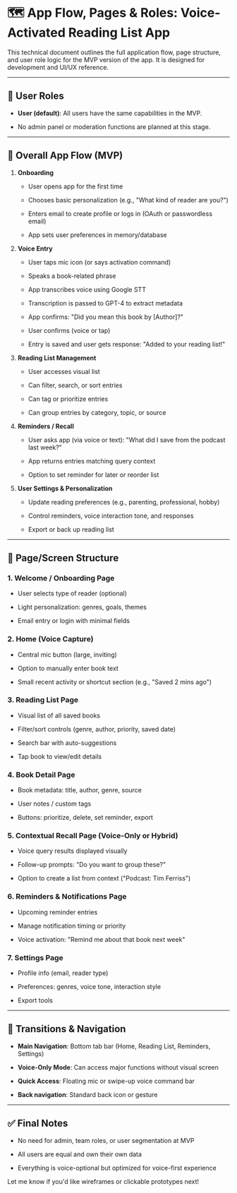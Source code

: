 # **🗺️ App Flow, Pages & Roles: Voice-Activated Reading List App**

This technical document outlines the full application flow, page structure, and user role logic for the MVP version of the app. It is designed for development and UI/UX reference.

---

## **👥 User Roles**

* **User (default)**: All users have the same capabilities in the MVP.

* No admin panel or moderation functions are planned at this stage.

---

## **🔁 Overall App Flow (MVP)**

1. **Onboarding**

   * User opens app for the first time

   * Chooses basic personalization (e.g., "What kind of reader are you?")

   * Enters email to create profile or logs in (OAuth or passwordless email)

   * App sets user preferences in memory/database

2. **Voice Entry**

   * User taps mic icon (or says activation command)

   * Speaks a book-related phrase

   * App transcribes voice using Google STT

   * Transcription is passed to GPT-4 to extract metadata

   * App confirms: "Did you mean this book by \[Author\]?"

   * User confirms (voice or tap)

   * Entry is saved and user gets response: "Added to your reading list\!"

3. **Reading List Management**

   * User accesses visual list

   * Can filter, search, or sort entries

   * Can tag or prioritize entries

   * Can group entries by category, topic, or source

4. **Reminders / Recall**

   * User asks app (via voice or text): "What did I save from the podcast last week?"

   * App returns entries matching query context

   * Option to set reminder for later or reorder list

5. **User Settings & Personalization**

   * Update reading preferences (e.g., parenting, professional, hobby)

   * Control reminders, voice interaction tone, and responses

   * Export or back up reading list

---

## **📱 Page/Screen Structure**

### **1\. Welcome / Onboarding Page**

* User selects type of reader (optional)

* Light personalization: genres, goals, themes

* Email entry or login with minimal fields

### **2\. Home (Voice Capture)**

* Central mic button (large, inviting)

* Option to manually enter book text

* Small recent activity or shortcut section (e.g., "Saved 2 mins ago")

### **3\. Reading List Page**

* Visual list of all saved books

* Filter/sort controls (genre, author, priority, saved date)

* Search bar with auto-suggestions

* Tap book to view/edit details

### **4\. Book Detail Page**

* Book metadata: title, author, genre, source

* User notes / custom tags

* Buttons: prioritize, delete, set reminder, export

### **5\. Contextual Recall Page (Voice-Only or Hybrid)**

* Voice query results displayed visually

* Follow-up prompts: "Do you want to group these?"

* Option to create a list from context ("Podcast: Tim Ferriss")

### **6\. Reminders & Notifications Page**

* Upcoming reminder entries

* Manage notification timing or priority

* Voice activation: "Remind me about that book next week"

### **7\. Settings Page**

* Profile info (email, reader type)

* Preferences: genres, voice tone, interaction style

* Export tools

---

## **🔄 Transitions & Navigation**

* **Main Navigation**: Bottom tab bar (Home, Reading List, Reminders, Settings)

* **Voice-Only Mode**: Can access major functions without visual screen

* **Quick Access**: Floating mic or swipe-up voice command bar

* **Back navigation**: Standard back icon or gesture

---

## **✅ Final Notes**

* No need for admin, team roles, or user segmentation at MVP

* All users are equal and own their own data

* Everything is voice-optional but optimized for voice-first experience

Let me know if you'd like wireframes or clickable prototypes next\!

